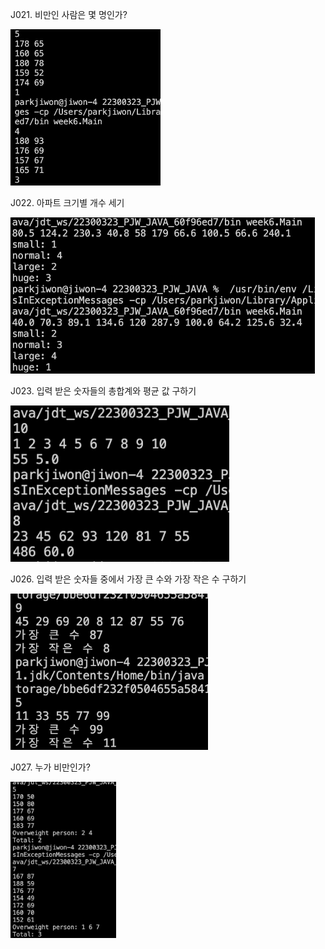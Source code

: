 J021. 비만인 사람은 몇 명인가?<br>

<img src= 'https://github.com/jiwonpark831/22300323_PJW_JAVA/blob/main/src/week6/screenshots/J021.png' height = 250>


J022. 아파트 크기별 개수 세기<br>

<img src= 'https://github.com/jiwonpark831/22300323_PJW_JAVA/blob/main/src/week6/screenshots/J022.png' height = 250>


J023. 입력 받은 숫자들의 총합계와 평균 값 구하기<br>

<img src= 'https://github.com/jiwonpark831/22300323_PJW_JAVA/blob/main/src/week6/screenshots/J023.png' height = 250>


J026. 입력 받은 숫자들 중에서 가장 큰 수와 가장 작은 수 구하기<br>

<img src= 'https://github.com/jiwonpark831/22300323_PJW_JAVA/blob/main/src/week6/screenshots/J026.png' height = 250>


J027. 누가 비만인가?<br>

<img src= 'https://github.com/jiwonpark831/22300323_PJW_JAVA/blob/main/src/week6/screenshots/J027.png' height = 250>
